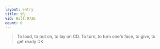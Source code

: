 ```yaml
---
layout: entry
title: སྟད་
vid: Hill:0726
count: 0
---
```

> To load, to put on, to lay on CD\. To turn, to turn one's face, to give, to get ready DK\.


